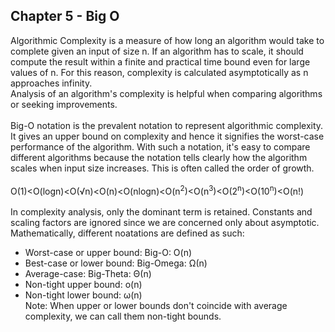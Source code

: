 ## Chapter 5 - Big O
Algorithmic Complexity is a measure of how long an algorithm would take to complete given an input of size n. If an algorithm has to scale, it should compute 
the result within a finite and practical time bound even for large values of n. For this reason, complexity is calculated asymptotically as n approaches infinity.
<br>
Analysis of an algorithm's complexity is helpful when comparing algorithms or seeking improvements.
<br> <br>
Big-O notation is the prevalent notation to represent algorithmic complexity. It gives an upper bound on complexity and hence it signifies the worst-case performance 
of the algorithm. With such a notation, it's easy to compare different algorithms because the notation tells clearly how the algorithm scales when input size increases. 
This is often called the order of growth.
<br><br>
O(1)<O(logn)<O(√n)<O(n)<O(nlogn)<O(n<sup>2</sup>)<O(n<sup>3</sup>)<O(2<sup>n</sup>)<O(10<sup>n</sup>)<O(n!)
<br><br>
In complexity analysis, only the dominant term is retained. Constants and scaling factors are ignored since we are concerned only about asymptotic.
<br>
Mathematically, different noatations are defined as such:
- Worst-case or upper bound: Big-O: O(n)
- Best-case or lower bound: Big-Omega: Ω(n)
- Average-case: Big-Theta: Θ(n)
- Non-tight upper bound: o(n)
- Non-tight lower bound: ω(n) <br>
Note: When upper or lower bounds don't coincide with average complexity, we can call them non-tight bounds.
